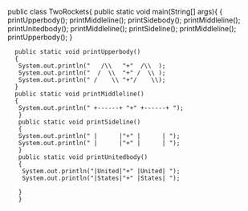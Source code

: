public class TwoRockets{
   public static void main(String[] args){
     {
       printUpperbody();
       printMiddleline();
       printSidebody();
       printMiddleline();
       printUnitedbody();
       printMiddleline();
       printSideline();
       printMiddleline();
       printUpperbody();
      }
      
      public static void printUpperbody()
      {
       System.out.println("   /\\   "+"  /\\  );
       System.out.println("  /  \\  "+" /  \\ );
       System.out.println(" /    \\ "+"/    \\);
      }
      public static void printMiddleline()
      {
       System.out.println(" +------+ "+" +------+ ");
       }
       public static void printSideline()
       {
       System.out.println(" |      |"+" |      | ");
       System.out.println(" |      |"+" |      | ");
       }
       public static void printUnitedbody()
       {
        System.out.println("|United|"+" |United| ");
        System.out.println("|States|"+" |States| ");
       
       }
       }

       
 
       
